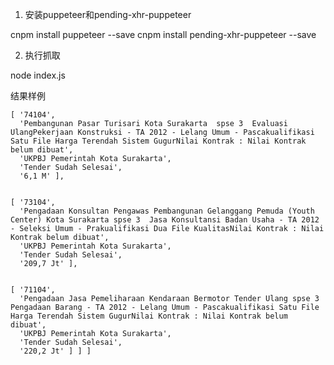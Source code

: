 1. 安装puppeteer和pending-xhr-puppeteer

cnpm install puppeteer --save
cnpm install pending-xhr-puppeteer --save

2. 执行抓取

node index.js


结果样例

    [ '74104',
      'Pembangunan Pasar Turisari Kota Surakarta  spse 3  Evaluasi UlangPekerjaan Konstruksi - TA 2012 - Lelang Umum - Pascakualifikasi Satu File Harga Terendah Sistem GugurNilai Kontrak : Nilai Kontrak belum dibuat',
      'UKPBJ Pemerintah Kota Surakarta',
      'Tender Sudah Selesai',
      '6,1 M' ],


    [ '73104',
      'Pengadaan Konsultan Pengawas Pembangunan Gelanggang Pemuda (Youth Center) Kota Surakarta spse 3  Jasa Konsultansi Badan Usaha - TA 2012 - Seleksi Umum - Prakualifikasi Dua File KualitasNilai Kontrak : Nilai Kontrak belum dibuat',
      'UKPBJ Pemerintah Kota Surakarta',
      'Tender Sudah Selesai',
      '209,7 Jt' ],


    [ '71104',
      'Pengadaan Jasa Pemeliharaan Kendaraan Bermotor Tender Ulang spse 3  Pengadaan Barang - TA 2012 - Lelang Umum - Pascakualifikasi Satu File Harga Terendah Sistem GugurNilai Kontrak : Nilai Kontrak belum dibuat',
      'UKPBJ Pemerintah Kota Surakarta',
      'Tender Sudah Selesai',
      '220,2 Jt' ] ] ]

